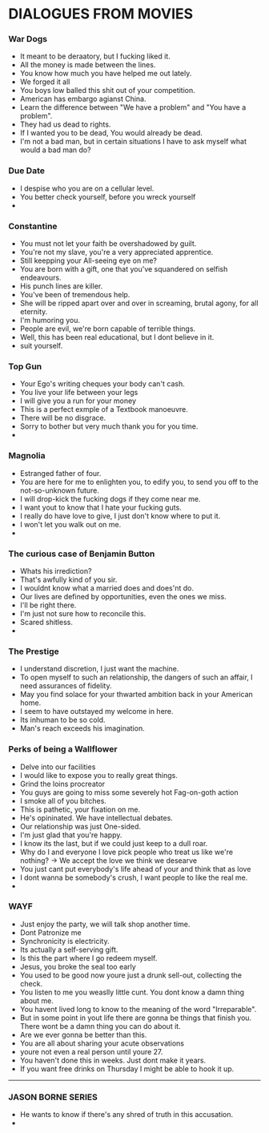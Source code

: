 
# DIALOGUES FROM MOVIES

### War Dogs
- It meant to be deraatory, but I fucking liked it.
- All the money is made between the lines. 
- You know how much you have helped me out lately.
- We forged it all
- You boys low balled this shit out of your competition.
- American has embargo agianst China.
- Learn the difference between "We have a problem" and "You have a problem".
- They had us dead to rights.
- If I wanted you to be dead, You would already be dead.
- I'm not a bad man, but in certain situations I have to ask myself what would a bad man do?

### Due Date
- I despise who you are on a cellular level.
- You better check yourself, before you wreck yourself
- 

### Constantine 
- You must not let your faith be overshadowed by guilt.
- You're not my slave, you're a very appreciated apprentice.
- Still keepping your All-seeing eye on me?
- You are born with a gift, one that you've squandered on selfish endeavours.
- His punch lines are killer.
- You've been of tremendous help.
- She will be ripped apart over and over in screaming, brutal agony, for all eternity.
- I'm humoring you.
- People are evil, we're born capable of terrible things.
- Well, this has been real educational, but I dont believe in it.
- suit yourself.

### Top Gun
- Your Ego's writing cheques your body can't cash.
- You live your life between your legs
- I will give you a run for your money
- This is a perfect exmple of a Textbook manoeuvre.
- There will be no disgrace.
- Sorry to bother but very much thank you for you time.
- 

### Magnolia
- Estranged father of four.
- You are here for me to enlighten you, to edify you, to send you off to the not-so-unknown future.
- I will drop-kick the fucking dogs if they come near me.
- I want yout to know that I hate your fucking guts.
- I really do have love to give, I just don't know where to put it.
- I won't let you walk out on me.
- 

### The curious case of Benjamin Button
- Whats his irrediction?
- That's awfully kind of you sir.
- I wouldnt know what a married does and does'nt do.
- Our lives are defined by opportunities, even the ones we miss.
- I'll be right there.
- I'm just not sure how to reconcile this.
- Scared shitless.
- 

### The Prestige
- I understand discretion, I just want the machine.
- To open myself to such an relationship, the dangers of such an affair, I need assurances of fidelity.
- May you find solace for your thwarted ambition back in your American home.
- I seem to have outstayed my welcome in here.
- Its inhuman to be so cold.
- Man's reach exceeds his imagination.

### Perks of being a Wallflower
- Delve into our facilities
- I would like to expose you to really great things.
- Grind the loins procreator
- You guys are going to miss some severely hot Fag-on-goth action
- I smoke all of you bitches.
- This is pathetic, your fixation on me.
- He's opininated. We have intellectual debates.
- Our relationship was just One-sided.
- I'm just glad that you're happy.
- I know its the last, but if we could just keep to a dull roar.
- Why do I and everyone I love pick people who treat us like we're nothing? ->  We accept the love we think we desearve
- You just cant put everybody's life ahead of your and think that as love 
- I dont wanna be somebody's crush, I want people to like the real me.
- 

### WAYF
- Just enjoy the party, we will talk shop another time.
- Dont Patronize me 
- Synchronicity is electricity.
- Its actually a self-serving gift.
- Is this the part where I go redeem myself.
- Jesus, you broke the seal too early
- You used to be good now youre just a drunk sell-out, collecting the check.
- You listen to me you weaslly little cunt. You dont know a damn thing about me.
- You havent lived long to know to the meaning of the word "Irreparable".
- But in some point in yout life there are gonna be things that finish you. There wont be a damn thing you can do about it.
- Are we ever gonna be better than this.
- You are all about sharing your acute observations
- youre not even a real person until youre 27.
- You haven't done this in weeks. Just dont make it years.
- If you want free drinks on Thursday I might be able to hook it up.
-----

### JASON BORNE SERIES
- He wants to know if there's any shred of truth in this accusation.
-   
